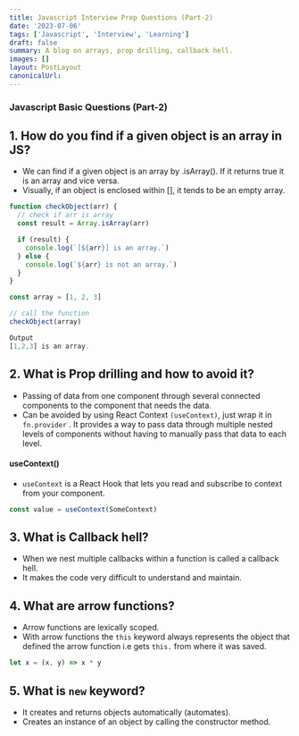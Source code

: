 ```yaml
---
title: Javascript Interview Prep Questions (Part-2)
date: '2023-07-06'
tags: ['Javascript', 'Interview', 'Learning']
draft: false
summary: A blog on arrays, prop drilling, callback hell.
images: []
layout: PostLayout
canonicalUrl:
---
```


### Javascript Basic Questions (Part-2)

## 1. How do you find if a given object is an array in JS?

- We can find if a given object is an array by .isArray(). If it returns true it is an array and vice versa.
- Visually, if an object is enclosed within [], it tends to be an empty array.

```javascript
function checkObject(arr) {
  // check if arr is array
  const result = Array.isArray(arr)

  if (result) {
    console.log(`[${arr}] is an array.`)
  } else {
    console.log(`${arr} is not an array.`)
  }
}

const array = [1, 2, 3]

// call the function
checkObject(array)
```

```javascript
Output
[1,2,3] is an array.
```

## 2. What is **Prop drilling** and how to avoid it?

- Passing of data from one component through several connected components to the component that needs the data.
- Can be avoided by using React Context `(useContext)`, just wrap it in `fn.provider` . It provides a way to pass data through multiple nested levels of components without having to manually pass that data to each level.

#### useContext()

- `useContext` is a React Hook that lets you read and subscribe to context from your component.

```javascript
const value = useContext(SomeContext)
```

## 3. What is Callback hell?

- When we nest multiple callbacks within a function is called a callback hell.
- It makes the code very difficult to understand and maintain.

## 4. What are arrow functions?

- Arrow functions are lexically scoped.
- With arrow functions the `this` keyword always represents the object that defined the arrow function i.e gets `this.` from where it was saved.

```javascript
let x = (x, y) => x * y
```

## 5. What is `new` keyword?

- It creates and returns objects automatically (automates).
- Creates an instance of an object by calling the constructor method.
